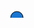 <!DOCTYPE html>
<html>
<body>

<svg height="100" width="100">
  <circle cx="15" cy="100" r="10" stroke="black" stroke-width="1" fill="#1976d2" class="circle"/>
</svg>
 
</body>
</html>
